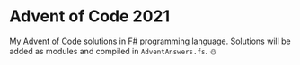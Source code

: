 # Advent of Code 2021
My [Advent of Code](https://adventofcode.com/) solutions in F# programming language. Solutions will be added as modules and compiled in `AdventAnswers.fs`. :snowman:
